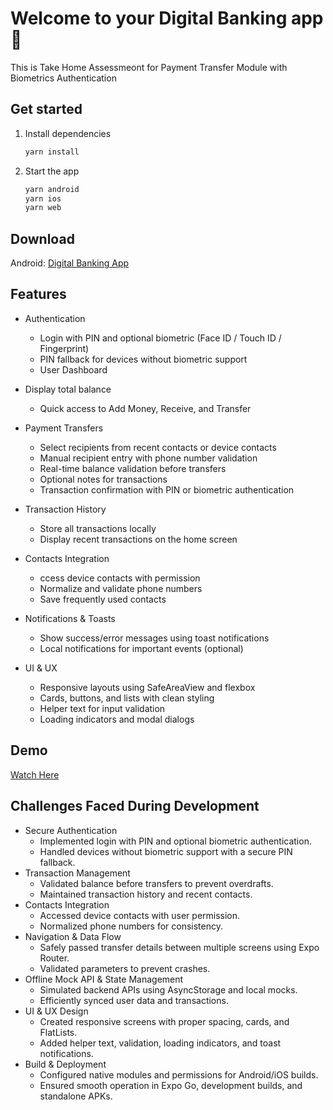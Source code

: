# Welcome to your Digital Banking app 👋

This is Take Home Assessmeont for Payment Transfer Module with Biometrics Authentication

## Get started

1. Install dependencies

   ```bash
   yarn install
   ```

2. Start the app

   ```bash
   yarn android
   yarn ios
   yarn web
   ```

## Download
Android: [Digital Banking App](https://expo.dev/artifacts/eas/47Ex8xVzdYTEqzgyGFwSVk.apk)

## Features

- Authentication
    - Login with PIN and optional biometric (Face ID / Touch ID / Fingerprint) 
	- PIN fallback for devices without biometric support
	- User Dashboard

- Display total balance
	- Quick access to Add Money, Receive, and Transfer
- Payment Transfers
	- Select recipients from recent contacts or device contacts 
	- Manual recipient entry with phone number validation 
	- Real-time balance validation before transfers 
	- Optional notes for transactions 
	- Transaction confirmation with PIN or biometric authentication
- Transaction History
	- Store all transactions locally 
	- Display recent transactions on the home screen
- Contacts Integration
	- ccess device contacts with permission 
	- Normalize and validate phone numbers 
	- Save frequently used contacts
- Notifications & Toasts
	- Show success/error messages using toast notifications 
	- Local notifications for important events (optional)
- UI & UX
	- Responsive layouts using SafeAreaView and flexbox 
	- Cards, buttons, and lists with clean styling 
	- Helper text for input validation 
	- Loading indicators and modal dialogs


## Demo
[Watch Here](https://drive.google.com/drive/folders/1fXPR9teGGtABqC-qqPx8Kjv3RaxGLk2_)

## Challenges Faced During Development

- Secure Authentication
	- Implemented login with PIN and optional biometric authentication. 
	- Handled devices without biometric support with a secure PIN fallback.
- Transaction Management
	- Validated balance before transfers to prevent overdrafts. 
	- Maintained transaction history and recent contacts.
- Contacts Integration
	- Accessed device contacts with user permission. 
	- Normalized phone numbers for consistency.
- Navigation & Data Flow
	- Safely passed transfer details between multiple screens using Expo Router. 
	- Validated parameters to prevent crashes.
- Offline Mock API & State Management
	- Simulated backend APIs using AsyncStorage and local mocks. 
	- Efficiently synced user data and transactions.
- UI & UX Design
	- Created responsive screens with proper spacing, cards, and FlatLists. 
	- Added helper text, validation, loading indicators, and toast notifications.
- Build & Deployment
	- Configured native modules and permissions for Android/iOS builds. 
	- Ensured smooth operation in Expo Go, development builds, and standalone APKs.
